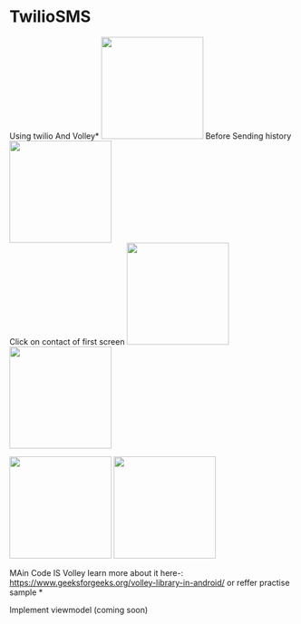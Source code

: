 # TwilioSMS

Using twilio And Volley*
<img src="https://user-images.githubusercontent.com/41942751/174079181-d436f60a-0c5e-45d3-9e9e-26329544328a.png" width=180>
Before Sending history
<img src="https://user-images.githubusercontent.com/41942751/174077071-08cbd761-f7c8-4a1f-b9d7-b6f60539ab3c.png" width=180>
<br>
Click on contact of first screen
<img src="https://user-images.githubusercontent.com/41942751/174077053-666aefb2-2972-42b4-b550-6d7ba99915d4.png" width=180>
<img src="https://user-images.githubusercontent.com/41942751/174077062-89d6a5de-ab1d-422b-a3c6-5c440d653d68.png" width=180>

<img src="https://user-images.githubusercontent.com/41942751/174077077-a1b819e0-0476-4ee4-8139-7f9162b0342b.png" width=180>

<img src="https://user-images.githubusercontent.com/41942751/174077065-42943e67-c58d-426c-ab07-de9474d2a2bd.png" width=180>




MAin Code IS Volley 
learn more about it here-:
https://www.geeksforgeeks.org/volley-library-in-android/
or reffer practise sample *


Implement viewmodel (coming soon)

